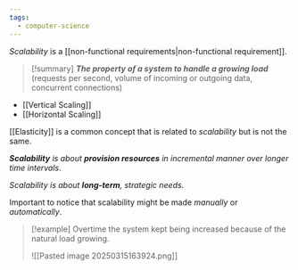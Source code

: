 ```yaml
---
tags:
  - computer-science
---
```

*Scalability* is a [[non-functional requirements|non-functional requirement]].

>[!summary]
>***The property of a system to handle a growing load*** (requests per second, volume of incoming or outgoing data, concurrent connections)

- [[Vertical Scaling]]
- [[Horizontal Scaling]]

 [[Elasticity]] is a common concept that is related to *scalability* but is not the same.

 ***Scalability** is about **provision resources** in incremental manner over longer time intervals*.

*Scalability is about **long-term**, strategic needs*.

Important to notice that scalability might be made *manually* or *automatically*.

>[!example]
>Overtime the system kept being increased because of the natural load growing.
>
>![[Pasted image 20250315163924.png]]
